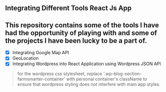 ## Integrating Different Tools React Js App

## This repository contains some of the tools I have had the opportunity of playing with and some of the projects I have been lucky to be a part of.

- [x] Integrating Google Map API
- [x] GeoLocation
- [x] Integrating Wordpress into React Application using Wordpress JSON API

> for the wordpress css stylesheet, replace '.wp-blog-section-farmsmarter-container' with personal container's className to ensure that wordpress styling does not interfere with main app styles.
